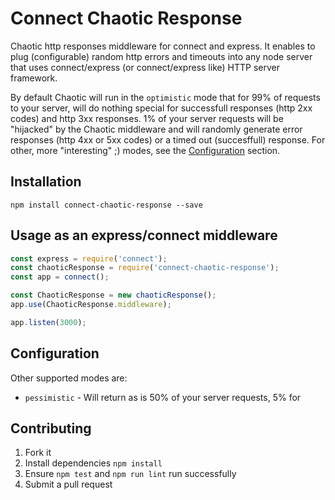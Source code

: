 # Connect Chaotic Response
Chaotic http responses middleware for connect and express. It enables to plug (configurable) random http errors and timeouts into any node server that uses connect/express (or connect/express like) HTTP server framework.


By default Chaotic will run in the `optimistic` mode that for 99% of requests to your server, will do nothing special for successfull responses (http 2xx codes) and http 3xx responses. 1% of your server requests will be "hijacked" by the Chaotic middleware and will randomly generate error responses (http 4xx or 5xx codes) or a timed out (succesffull) response. For other, more "interesting" ;) modes, see the [Configuration](#configuration) section.

## Installation

```
npm install connect-chaotic-response --save
```

## Usage as an express/connect middleware

```js
const express = require('connect');
const chaoticResponse = require('connect-chaotic-response');
const app = connect();

const ChaoticResponse = new chaoticResponse();
app.use(ChaoticResponse.middleware);

app.listen(3000);

```

## Configuration
 

Other supported modes are:
* `pessimistic` - Will return as is 50% of your server requests, 5% for 

## Contributing

1. Fork it
1. Install dependencies `npm install`
1. Ensure `npm test` and `npm run lint` run successfully
1. Submit a pull request
